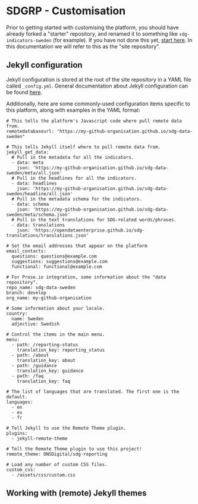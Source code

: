 # SDGRP - Customisation

Prior to getting started with customising the platform, you should have already forked a "starter" repository, and renamed it to something like `sdg-indicators-sweden` (for example). If you have not done this yet, [start here](forking.md). In this documentation we will refer to this as the "site repository".

## Jekyll configuration

Jekyll configuration is stored at the root of the site repository in a YAML file called `_config.yml`. General documentation about Jekyll configuration can be found [here](https://jekyllrb.com/docs/configuration/).

Additionally, here are some commonly-used configuration items specific to this platform, along with examples in the YAML format:

```
# This tells the platform's Javascript code where pull remote data from.
remotedatabaseurl: "https://my-github-organisation.github.io/sdg-data-sweden"

# This tells Jekyll itself where to pull remote data from.
jekyll_get_data:
  # Pull in the metadata for all the indicators.
  - data: meta
    json: 'https://my-github-organisation.github.io/sdg-data-sweden/meta/all.json'
  # Pull in the headlines for all the indicators.
  - data: headlines
    json: 'https://my-github-organisation.github.io/sdg-data-sweden/headline/all.json'
  # Pull in the metadata schema for the indicators.
  - data: schema
    json: 'https://my-github-organisation.github.io/sdg-data-sweden/meta/schema.json'
  # Pull in the text translations for SDG-related words/phrases.
  - data: translations
    json: 'https://opendataenterprise.github.io/sdg-translations/translations.json'

# Set the email addresses that appear on the platform
email_contacts:
  questions: questions@example.com
  suggestions: suggestions@example.com
  functional: functional@example.com

# For Prose.io integration, some information about the "data repository".
repo_name: sdg-data-sweden
branch: develop
org_name: my-github-organisation

# Some information about your locale.
country:
  name: Sweden
  adjective: Swedish

# Control the items in the main menu.
menu:
  - path: /reporting-status
    translation_key: reporting_status
  - path: /about
    translation_key: about
  - path: /guidance
    translation_key: guidance
  - path: /faq
    translation_key: faq

# The list of languages that are translated. The first one is the default.
languages:
  - en
  - es
  - fr

# Tell Jekyll to use the Remote Theme plugin.
plugins:
  - jekyll-remote-theme

# Tell the Remote Theme plugin to use this project!
remote_theme: ONSDigital/sdg-reporting

# Load any number of custom CSS files.
custom_css:
  - /assets/css/custom.css
```

## Working with (remote) Jekyll themes


